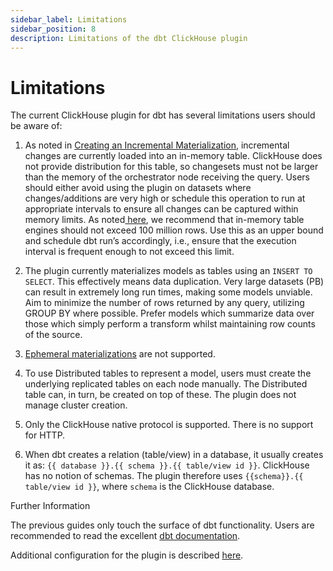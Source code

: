 ```yaml
---
sidebar_label: Limitations
sidebar_position: 8
description: Limitations of the dbt ClickHouse plugin
---
```


# Limitations

The current ClickHouse plugin for dbt has several limitations users should be aware of:

1. As noted in [Creating an Incremental Materialization](./dbt-incremental-model#internals), incremental changes are currently loaded into an in-memory table. ClickHouse does not provide distribution for this table, so changesets must not be larger than the memory of the orchestrator node receiving the query. Users should either avoid using the plugin on datasets where changes/additions are very high or schedule this operation to run at appropriate intervals to ensure all changes can be captured within memory limits. As noted[ here](https://clickhouse.com/docs/en/engines/table-engines/special/memory), we recommend that in-memory table engines should not exceed 100 million rows. Use this as an upper bound and schedule dbt run’s accordingly, i.e., ensure that the execution interval is frequent enough to not exceed this limit.
2. The plugin currently materializes models as tables using an `INSERT TO SELECT`. This effectively means data duplication. Very large datasets (PB) can result in extremely long run times, making some models unviable. Aim to minimize the number of rows returned by any query, utilizing GROUP BY where possible. Prefer models which summarize data over those which simply perform a transform whilst maintaining row counts of the source.

3. [Ephemeral materializations](https://docs.getdbt.com/docs/building-a-dbt-project/building-models/materializations#ephemeral) are not supported.
4. To use Distributed tables to represent a model, users must create the underlying replicated tables on each node manually. The Distributed table can, in turn, be created on top of these. The plugin does not manage cluster creation.
5. Only the ClickHouse native protocol is supported. There is no support for HTTP.
6. When dbt creates a relation (table/view) in a database, it usually creates it as: `{{ database }}.{{ schema }}.{{ table/view id }}`. ClickHouse has no notion of schemas. The plugin therefore uses `{{schema}}.{{ table/view id }}`, where `schema` is the ClickHouse database.

Further Information

The previous guides only touch the surface of dbt functionality. Users are recommended to read the excellent [dbt documentation](https://docs.getdbt.com/docs/introduction).

Additional configuration for the plugin is described [here](https://github.com/silentsokolov/dbt-clickhouse#model-configuration).
